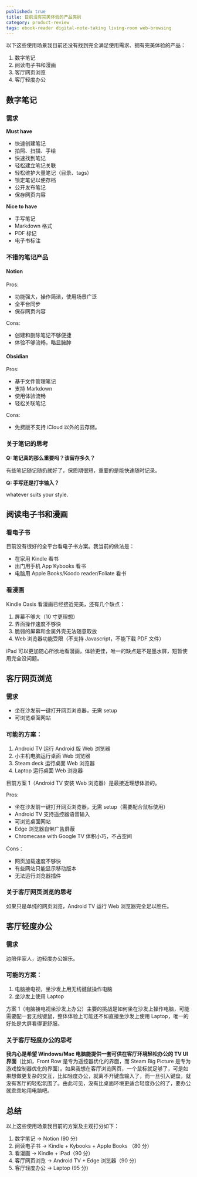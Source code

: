 ```yaml
---
published: true
title: 目前没有完美体验的产品类别
category: product-review
tags: ebook-reader digital-note-taking living-room web-browsing
---
```


以下这些使用场景我目前还没有找到完全满足使用需求、拥有完美体验的产品：

1. 数字笔记
1. 阅读电子书和漫画
1. 客厅网页浏览
1. 客厅轻度办公

## 数字笔记

### 需求

**Must have**

- 快速创建笔记
- 拍照、扫描、手绘
- 快速找到笔记
- 轻松建立笔记关联
- 轻松维护大量笔记（目录、tags）
- 锁定笔记以便存档
- 公开发布笔记
- 保存网页内容

**Nice to have**

- 手写笔记
- Markdown 格式
- PDF 标记
- 电子书标注

### 不错的笔记产品

#### Notion

Pros:

- 功能强大，操作简洁，使用场景广泛
- 全平台同步
- 保存网页内容

Cons:

- 创建和删除笔记不够便捷
- 体验不够流畅，略显臃肿

#### Obsidian

Pros:

- 基于文件管理笔记
- 支持 Markdown
- 使用体验流畅
- 轻松关联笔记

Cons:

- 免费版不支持 iCloud 以外的云存储。

### 关于笔记的思考

**Q: 笔记真的那么重要吗？该留存多久？**

有些笔记随记随扔就好了，保质期很短，重要的是能快速随时记录。

**Q: 手写还是打字输入？**

whatever suits your style.

## 阅读电子书和漫画

### 看电子书

目前没有很好的全平台看电子书方案。我当前的做法是：

- 在家用 Kindle 看书
- 出门用手机 App Kybooks 看书
- 电脑用 Apple Books/Koodo reader/Foliate 看书

### 看漫画

Kindle Oasis 看漫画已经接近完美，还有几个缺点：

1. 屏幕不够大（10 寸更理想）
2. 界面操作速度不够快
3. 脆弱的屏幕和金属外壳无法随意取放
4. Web 浏览器功能受限（不支持 Javascript，不能下载 PDF 文件）

iPad 可以更加随心所欲地看漫画，体验更佳，唯一的缺点是不是墨水屏，短暂使用完全没问题。

## 客厅网页浏览

### 需求

- 坐在沙发前一键打开网页浏览器，无需 setup
- 可浏览桌面网站

### 可能的方案：

1. Android TV 运行 Android 版 Web 浏览器
2. 小主机电脑运行桌面 Web 浏览器
3. Steam deck 运行桌面 Web 浏览器
4. Laptop 运行桌面 Web 浏览器

目前方案 1（Android TV 安装 Web 浏览器）是最接近理想体验的。

Pros:

- 坐在沙发前一键打开网页浏览器，无需 setup（需要配合鼠标使用）
- Android TV 支持遥控器语音输入
- 可浏览桌面网站
- Edge 浏览器自带广告屏蔽
- Chromecase with Google TV 体积小巧，不占空间

Cons：

- 网页加载速度不够快
- 有些网站只能显示移动版本
- 无法运行浏览器插件

### 关于客厅网页浏览的思考

如果只是单纯的网页浏览，Android TV 运行 Web 浏览器完全足以胜任。

## 客厅轻度办公

### 需求

边陪伴家人，边轻度办公娱乐。

### 可能的方案：

1. 电脑接电视，坐沙发上用无线键鼠操作电脑
2. 坐沙发上使用 Laptop

方案 1（电脑接电视坐沙发上办公）主要的挑战是如何坐在沙发上操作电脑，可能需要配一套无线键鼠，整体体验上可能还不如直接坐沙发上使用 Laptop，唯一的好处是大屏看得更舒服。

### 关于客厅轻度办公的思考

**我内心是希望 Windows/Mac 电脑能提供一套可供在客厅环境轻松办公的 TV UI 界面**（比如，Front Row 是专为遥控器优化的界面，而 Steam Big Picture 是专为游戏控制器优化的界面）。如果我想在客厅浏览网页，一个鼠标就足够了，可是如果想做更复杂的交互，比如轻度办公，就离不开键盘输入了，而一旦引入键盘，就没有客厅的轻松氛围了。由此可见，没有比桌面环境更适合轻度办公的了，要办公就乖乖地用电脑吧。

## 总结

以上这些使用场景我目前的方案及主观打分如下：

1. 数字笔记 -> Notion (90 分）
1. 阅读电子书 -> Kindle + Kybooks + Apple Books （80 分）
1. 看漫画 -> Kindle + iPad（90 分）
1. 客厅网页浏览 -> Android TV + Edge 浏览器（90 分）
1. 客厅轻度办公 -> Laptop (95 分)

